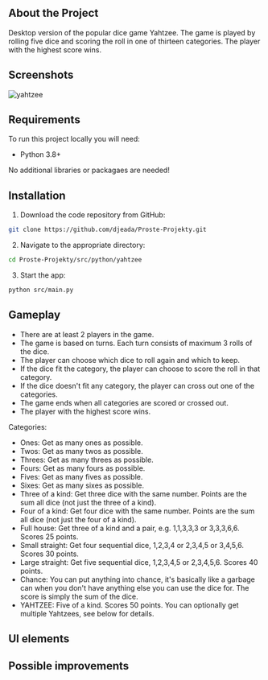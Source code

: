 ## About the Project

Desktop version of the popular dice game Yahtzee. The game is played by rolling five dice and scoring the roll in one of thirteen categories. The player with the highest score wins.

## Screenshots

![yahtzee](https://user-images.githubusercontent.com/37275728/188334918-95a7385c-3d10-4613-ae06-f0afafd0874e.gif)

## Requirements

To run this project locally you will need:

* Python 3.8+

No additional libraries or packagaes are needed!

## Installation

1. Download the code repository from GitHub: 
    
```Bash
git clone https://github.com/djeada/Proste-Projekty.git
```

2. Navigate to the appropriate directory:

```Bash
cd Proste-Projekty/src/python/yahtzee
```

3. Start the app:

```Bash
python src/main.py
```

## Gameplay

* There are at least 2 players in the game.
* The game is based on turns. Each turn consists of maximum 3 rolls of the dice.
* The player can choose which dice to roll again and which to keep.
* If the dice fit the category, the player can choose to score the roll in that category.
* If the dice doesn't fit any category, the player can cross out one of the categories.
* The game ends when all categories are scored or crossed out.
* The player with the highest score wins.

Categories:

* Ones: Get as many ones as possible.
* Twos: Get as many twos as possible.
* Threes: Get as many threes as possible.
* Fours: Get as many fours as possible.
* Fives: Get as many fives as possible.
* Sixes: Get as many sixes as possible.
* Three of a kind: Get three dice with the same number. Points are the sum all dice (not just the three of a kind).
* Four of a kind: Get four dice with the same number. Points are the sum all dice (not just the four of a kind).
* Full house: Get three of a kind and a pair, e.g. 1,1,3,3,3 or 3,3,3,6,6. Scores 25 points.
* Small straight: Get four sequential dice, 1,2,3,4 or 2,3,4,5 or 3,4,5,6. Scores 30 points.
* Large straight: Get five sequential dice, 1,2,3,4,5 or 2,3,4,5,6. Scores 40 points.
* Chance: You can put anything into chance, it's basically like a garbage can when you don't have anything else you can use the dice for. The score is simply the sum of the dice.
* YAHTZEE: Five of a kind. Scores 50 points. You can optionally get multiple Yahtzees, see below for details.

## UI elements


## Possible improvements

